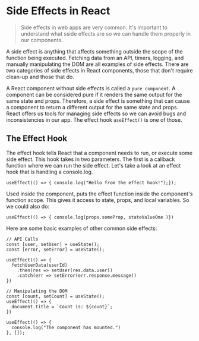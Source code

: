 # Side Effects in React
> Side effects in web apps are very common. It's important to understand what sside effects are so we can handle them properly in our components.

  A side effect is anything that affects something outside the scope of the function being executed. Fetching data from an API, timers, logging, and manually manipulating the DOM are all examples of side effects. There are two categories of side effects in React components, those that don't require clean-up and those that do. 

  A React component without side effects is called a `pure component`. A component can be considered pure if it renders the same output for the same state and props. Therefore, a side effect is something that can cause a component to return a different output for the same state and props. React offers us tools for managing side effects so we can avoid bugs and inconsistencies in our app. The effect hook `useEffect()` is one of those.

## The Effect Hook
  The effect hook tells React that a component needs to run, or execute some side effect. This hook takes in two parameters. The first is a callback function where we can run the side effect. Let's take a look at an effect hook that is handling a console.log.

    useEffect(() => { console.log("Hello from the effect hook!");});

  Used inside the component, puts the effect function inside the component's function scope. This gives it access to state, props, and local variables. So we could also do:

    useEffect(() => { console.log(props.someProp, stateValueOne )})

  Here are some basic examples of other common side effects:

    // API Calls
    const [user, setUser] = useState();
    const [error, setError] = useState();

    useEffect(() => {
      fetchUserData(userId)
        .then(res => setUser(res.data.user))
        .catch(err => setError(err.response.message))
    })

    // Manipulating the DOM
    const [count, setCount] = useState();
    useEffect(() => {
      document.title = `Count is: ${count}`;
    })

    useEffect(() => {
      console.log("The component has mounted.")
    }, []);